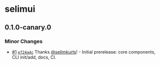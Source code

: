 # selimui

## 0.1.0-canary.0

### Minor Changes

- [#1](https://github.com/selimkurts/selimUI/pull/1) [`ef24a4c`](https://github.com/selimkurts/selimUI/commit/ef24a4c2dd619d9d5a7cf3b497ade74a65831e15) Thanks [@selimkurts](https://github.com/selimkurts)! - Initial prerelease: core components, CLI init/add, docs, CI.
